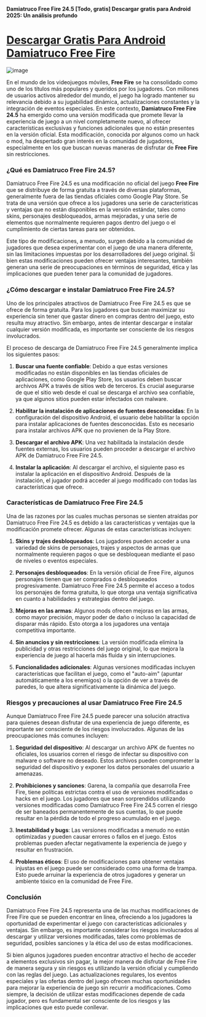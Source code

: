 **Damiatruco Free Fire 24.5 [Todo, gratis] Descargar gratis para Android 2025: Un análisis profundo**

# [Descargar Gratis Para Android Damiatruco Free Fire](https://damiatruco.es.modfyp.com/)

![image](https://github.com/user-attachments/assets/b46b27c4-d0cd-4227-aef0-f6d913bd2b8d)

En el mundo de los videojuegos móviles, **Free Fire** se ha consolidado como uno de los títulos más populares y queridos por los jugadores. Con millones de usuarios activos alrededor del mundo, el juego ha logrado mantener su relevancia debido a su jugabilidad dinámica, actualizaciones constantes y la integración de eventos especiales. En este contexto, **Damiatruco Free Fire 24.5** ha emergido como una versión modificada que promete llevar la experiencia de juego a un nivel completamente nuevo, al ofrecer características exclusivas y funciones adicionales que no están presentes en la versión oficial. Esta modificación, conocida por algunos como un hack o mod, ha despertado gran interés en la comunidad de jugadores, especialmente en los que buscan nuevas maneras de disfrutar de **Free Fire** sin restricciones.

### ¿Qué es Damiatruco Free Fire 24.5?

Damiatruco Free Fire 24.5 es una modificación no oficial del juego **Free Fire** que se distribuye de forma gratuita a través de diversas plataformas, generalmente fuera de las tiendas oficiales como Google Play Store. Se trata de una versión que ofrece a los jugadores una serie de características y ventajas que no están disponibles en la versión estándar, tales como skins, personajes desbloqueados, armas mejoradas, y una serie de elementos que normalmente requieren pagos dentro del juego o el cumplimiento de ciertas tareas para ser obtenidos.

Este tipo de modificaciones, a menudo, surgen debido a la comunidad de jugadores que desea experimentar con el juego de una manera diferente, sin las limitaciones impuestas por los desarrolladores del juego original. Si bien estas modificaciones pueden ofrecer ventajas interesantes, también generan una serie de preocupaciones en términos de seguridad, ética y las implicaciones que pueden tener para la comunidad de jugadores.

### ¿Cómo descargar e instalar Damiatruco Free Fire 24.5?

Uno de los principales atractivos de Damiatruco Free Fire 24.5 es que se ofrece de forma gratuita. Para los jugadores que buscan maximizar su experiencia sin tener que gastar dinero en compras dentro del juego, esto resulta muy atractivo. Sin embargo, antes de intentar descargar e instalar cualquier versión modificada, es importante ser consciente de los riesgos involucrados.

El proceso de descarga de Damiatruco Free Fire 24.5 generalmente implica los siguientes pasos:

1. **Buscar una fuente confiable**: Debido a que estas versiones modificadas no están disponibles en las tiendas oficiales de aplicaciones, como Google Play Store, los usuarios deben buscar archivos APK a través de sitios web de terceros. Es crucial asegurarse de que el sitio web desde el cual se descarga el archivo sea confiable, ya que algunos sitios pueden estar infectados con malware.

2. **Habilitar la instalación de aplicaciones de fuentes desconocidas**: En la configuración del dispositivo Android, el usuario debe habilitar la opción para instalar aplicaciones de fuentes desconocidas. Esto es necesario para instalar archivos APK que no provienen de la Play Store.

3. **Descargar el archivo APK**: Una vez habilitada la instalación desde fuentes externas, los usuarios pueden proceder a descargar el archivo APK de Damiatruco Free Fire 24.5.

4. **Instalar la aplicación**: Al descargar el archivo, el siguiente paso es instalar la aplicación en el dispositivo Android. Después de la instalación, el jugador podrá acceder al juego modificado con todas las características que ofrece.

### Características de Damiatruco Free Fire 24.5

Una de las razones por las cuales muchas personas se sienten atraídas por Damiatruco Free Fire 24.5 es debido a las características y ventajas que la modificación promete ofrecer. Algunas de estas características incluyen:

1. **Skins y trajes desbloqueados**: Los jugadores pueden acceder a una variedad de skins de personajes, trajes y aspectos de armas que normalmente requieren pagos o que se desbloquean mediante el paso de niveles o eventos especiales.

2. **Personajes desbloqueados**: En la versión oficial de Free Fire, algunos personajes tienen que ser comprados o desbloqueados progresivamente. Damiatruco Free Fire 24.5 permite el acceso a todos los personajes de forma gratuita, lo que otorga una ventaja significativa en cuanto a habilidades y estrategias dentro del juego.

3. **Mejoras en las armas**: Algunos mods ofrecen mejoras en las armas, como mayor precisión, mayor poder de daño o incluso la capacidad de disparar más rápido. Esto otorga a los jugadores una ventaja competitiva importante.

4. **Sin anuncios y sin restricciones**: La versión modificada elimina la publicidad y otras restricciones del juego original, lo que mejora la experiencia de juego al hacerla más fluida y sin interrupciones.

5. **Funcionalidades adicionales**: Algunas versiones modificadas incluyen características que facilitan el juego, como el "auto-aim" (apuntar automáticamente a los enemigos) o la opción de ver a través de paredes, lo que altera significativamente la dinámica del juego.

### Riesgos y precauciones al usar Damiatruco Free Fire 24.5

Aunque Damiatruco Free Fire 24.5 puede parecer una solución atractiva para quienes desean disfrutar de una experiencia de juego diferente, es importante ser consciente de los riesgos involucrados. Algunas de las preocupaciones más comunes incluyen:

1. **Seguridad del dispositivo**: Al descargar un archivo APK de fuentes no oficiales, los usuarios corren el riesgo de infectar su dispositivo con malware o software no deseado. Estos archivos pueden comprometer la seguridad del dispositivo y exponer los datos personales del usuario a amenazas.

2. **Prohibiciones y sanciones**: Garena, la compañía que desarrolla Free Fire, tiene políticas estrictas contra el uso de versiones modificadas o hacks en el juego. Los jugadores que sean sorprendidos utilizando versiones modificadas como Damiatruco Free Fire 24.5 corren el riesgo de ser baneados permanentemente de sus cuentas, lo que puede resultar en la pérdida de todo el progreso acumulado en el juego.

3. **Inestabilidad y bugs**: Las versiones modificadas a menudo no están optimizadas y pueden causar errores o fallos en el juego. Estos problemas pueden afectar negativamente la experiencia de juego y resultar en frustración.

4. **Problemas éticos**: El uso de modificaciones para obtener ventajas injustas en el juego puede ser considerado como una forma de trampa. Esto puede arruinar la experiencia de otros jugadores y generar un ambiente tóxico en la comunidad de Free Fire.

### Conclusión

Damiatruco Free Fire 24.5 representa una de las muchas modificaciones de Free Fire que se pueden encontrar en línea, ofreciendo a los jugadores la oportunidad de experimentar el juego con características adicionales y ventajas. Sin embargo, es importante considerar los riesgos involucrados al descargar y utilizar versiones modificadas, tales como problemas de seguridad, posibles sanciones y la ética del uso de estas modificaciones.

Si bien algunos jugadores pueden encontrar atractivo el hecho de acceder a elementos exclusivos sin pagar, la mejor manera de disfrutar de Free Fire de manera segura y sin riesgos es utilizando la versión oficial y cumpliendo con las reglas del juego. Las actualizaciones regulares, los eventos especiales y las ofertas dentro del juego ofrecen muchas oportunidades para mejorar la experiencia de juego sin recurrir a modificaciones. Como siempre, la decisión de utilizar estas modificaciones depende de cada jugador, pero es fundamental ser consciente de los riesgos y las implicaciones que esto puede conllevar.
